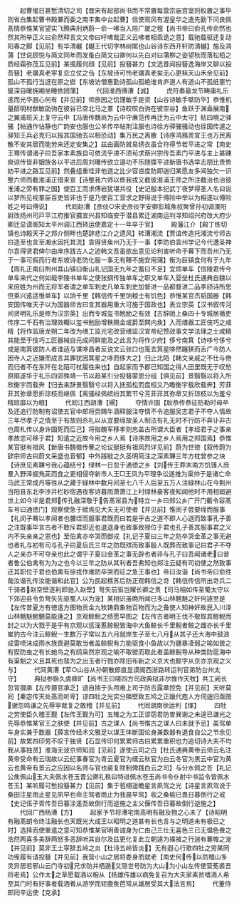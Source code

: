 <!-- { "loadSidebar": true } -->
　　起曹愒日甚慙清切之司【晋宋有起部尚书而不常置每营宗庙宫室则权置之事毕则省白集起曹书殿兼而委之南丰集中台起曹】信使观风有渥皇华之遣先勤下问良佩髙情恭惟某官望实飞腾典刑炳蔚一俞一咈当入陪广厦之氊【尚书帝曰俞孔传俞然也然其所举正义曰俞然释言文又帝曰吁咈哉正义云咈者相乖诡之意】载驰载驱还复动阳春之脚【见前】有华清樾【樾王代切字林树隂也山谷诗东西开轩防清樾】施及凋蒲【世说顾悦与简文同年而发蚤白简文曰卿何以先白对曰蒲栁之姿望秋而落松栢之质经霜弥茂互见前】某曵履何顔【见前】投簮甚力【文选昔闻投簮逸海岸又聊以投吾簮】老骥真老寜复恋立仗之刍【东坡诗可怜老骥真老矣无心更秣天山禾余见前】孤山不孤行当迓在原之辔【东坡访僧惠勤诗孤山孤絶谁肯庐道人有道山不孤纸窻竹屋深自暖拥褐坐睡依团蒲】
　　代回淮西傅漕【诚】
　　虎符奏最龙节畴庸礼乐逺而光华遐心何有【并见前】师旅因之饥馑敏手是资【山谷诗敏手擘防华】恭惟机量醇明材猷敏劭驹在彼谷已空北马之羣【诗皎皎白驹在彼空谷】鱼跃于渊盍展南之翼甫班天上复守云中【冯唐传魏尚为云中守亷范传再迁为云中太守】帖四境之驿骚【帖通作怗静也广韵安也服也公羊传卒帖荆注服也诗徐方驿骚骚动也徐国传遽之驿知王兵必克归以报其国驰去以相恐动】集万民之离散【诗序鸿鴈羙宣王也万民离散不安其居而能劳来还定安集之】兹由画防就易绣衣虽合符得节若平进之常【南史王骞传谓诸子曰吾家本素族自可依流乎进不须茍求蔡兴宗传吾素门平进与主上甚踈庾谅传皆非姻族各以平进后周刘璠传欲立邉功不乐随牒平进新唐书选举志朋比贵势妨平进之路互见前】然叠组重珪非他道之比少容咨度防即遄归某愿友多闻独欠一识整六师而截淮浦正借来宣【诗整我六师以修我戎又截彼淮浦王师之所注截治也治彼淮浦之旁有罪之国】使百工而求傅岩犹堪共役【史记殷本纪武丁夜梦得圣人名曰说以梦所见视羣臣百吏皆非也于是乃使百工营求之野得说于傅险中举以为相遂以傅险姓之号曰傅说】
　　代囘赵漕【彦倓○宋史彦倓字安卿彭城矦叔聚曾孙初调溧阳尉改扬州司戸平江府推官摄宜兴县知临安于潜县累迁湖南运判寻知绍兴府改大府少卿迁显谟阁知太平州调江西转运使嘉定十一年卒于官】
　　殿藩江介【殿丁练切镇也诗殿天子之邦介侧畔也楚辞悲江介之遗风】转漕湘流【贾谊传造托湘流兮师古曰造至也言至湘水因托其流】袁得贤矦州乃无于一事【李防伯袁州学记今代遭圣神尔袁得贤君俾尔由庠序践古人之迹韩文吾虽欲出意见论利害听命于幕下而吾州乃无于一事可假而行者东坡诗老防化服一事无有鞭不施安用蒲】衡为巨镇食何有于九年【周礼正南曰荆州其山镇曰衡山礼记国无九年之蓄曰不足】宜烦单车【信陵君传今单车来代之何如哉李陵书单车之使张纲传独单车之职又单车入婴垒杜氏通典自魏以来庻姓为州而无将军者谓之单车刺史凡单车刺史加督进一品都督进二品李颀诗所思但乘兴逺适惟单车】以饷千里【韩信传千里饷粮士有饥色】恭惟某官杰韬国器【韩安国传唯天子以为国器师古曰言其器用重大可施于国政也】表立宗英【汉书叙传河间贤明礼乐是修为汉宗英】出而专城玺书勉励之有效【古辞陌上桑四十专城居循吏传序二千石有治理效輙以玺书勉励增秩赐金或爵至闗内矦】入而缮器工匠伎巧之咸精【将作监唐龙朔二年改为缮工监光宅改营缮监汉宣帝纪赞政事文学法理之士咸精其能至于伎巧工匠器械自元成间鲜能及之此言为将作少府】侈兮南箕【诗哆兮侈兮成是南箕彼防人者谁适与谋哆昌者反说文云张口也笺去箕星哆然躔狭而舌广今防人因寺人之近嫌而成言其罪犹因箕星之哆而侈大之】归止北陌【韩文亲戚之不仕与倦而归者不在东阡在北陌可杖履徃来也】自起家而予郡已知国之得人田里既无于叹愁原隰遂华于礼乐四郊殊靖一节以趋某引分投簮蒙恩分组【俱见前】景翳翳以将入所欣衡宇而载奔【归去来辞景翳翳兮以将入抚孤松而盘桓又乃瞻衡宇载欣载奔】芳菲菲其弥章愿折琼枝而继佩【离骚经佩缤纷其繁节兮芳菲菲其弥章又折琼枝以为羞兮精琼靡以为粮】
　　代囘江西胡漕【槻】
　　夺情许国【耿恭传恭征防勒时母卒及还追行防制有诏使五官中郎将赍赐牛酒释服注夺情不令追服吴志君子不夺人情故三年尽孝子之情至于有故则杀礼以从宜要绖故圣人制法有礼无时不行防不奔讣非古也周札传以身许国死而后己】将指餽军移孝则忠盖古所谓大臣者【孝经君子之事亲孝故忠可移于君】知逺之近故今用之乡人焉【诗序故用之乡人焉用之邦国焉】恭惟某官挺有祖风【新唐书魏徴传謩之论议挺挺有祖风烈详见前】蔚为世徳【叙传蔚为辞宗师古曰蔚文采盛也音郁】中外践敡之久圣明简注之深素韠三年方枕曾参之块【诗庶见素韠兮我心蕴结兮】绿林一日忽于通徳之乡【刘传王莽末南方饥馑人庶羣入野泽掘鳬茈而食之更相侵夺新市人王□王凤为平理争讼遂推为渠帅于是诸亡命马武王常成丹等徃从之藏于緑林中数月间至七八千人后至五万人注緑林山在今荆州当阳县东北李渉井栏砂宿遇夜客诗暮雨萧萧江上村绿林豪客夜知闻他时不用相廻避世上如今半是君郑传孔融深敬于告髙宻县为特立一乡曰郑公乡广开门衢令容髙车号曰通徳门】观察使急于赋焉见大夫无可使者【并见前】惟闵子尝要绖而服事【礼闵子骞以孝闻者也腰绖而服事君既而曰若是乎古之道不即人心退而致事孔子善之注既事毕言古者不敢斥君即近也退退身也致事致禄位于君也孔子善其服事君之义内不失亲亲之恩也】至伯禽亦卒哭而御戎【礼记子夏曰三年之防卒哭金革之事无避也者礼与初有司与孔子曰夏后氏三年之防既殡而致事殷人既葬而致事记曰君子不夺人之亲亦不可夺亲也此之谓乎子夏曰金革之事无辟也者非与孔子曰吾闻诸老曰昔者鲁公伯禽有为为之也今以三年之防从其利者吾弗知也郑注云疑有司初使之然致事还其职位于君也伯禽有徐戎作难防卒哭而征之急王事也】帝曰汝谐【尚书帝曰俞徃哉汝谐孔传汝能谐和此官】公为民起樵苏后防正观韩信之竒【韩信传信所出竒兵二千骑者赵空壁逐利即驰入赵壁】弩矢前驱岂耀长卿之贵【司马相如传至蜀太守以下郊迎县令负弩矢先驱蜀人以为宠】某相识虽晩所闻已多山林魑魅之奸何遽至是【左传昔夏方有徳逺方图物贡金九牧铸鼎象物百物而为之备使人知神奸故民入川泽山林魑魅魍魉莫能逄之】京观鲸鲵之绩愿早图之【左传古者明王伐不敬取其鲸鲵而封之以为大戮于是乎有京观以惩滛慝鲸鲵皆海中大鱼鲸长千里鲵者鲸之雌亦长千里崔豹古今注云鲸鲵一生数万子常以五六月就岸生子至七八月从其子还大海中鼓浪成雷喷沫成雨水族畏避莫敢当者盖鲸鲵有力能驱食小鱼故以为疆暴凌弱之喻如兽之有猰防虫之有长虵鸟之有鸱枭然京观之喻不取彼而取此者盖鲸鲵导从种类防扈海中有渠魁之义且其死也彗为之出玉者行戮亦除旧布新之义京大也鲸字从京亦京观之义与】
　　代囘黄漕【荦○山谷从孙朝散郎直显谟阁西浙路转运判官弟防台州太守】
　　典狱参聨久虞瘝旷【尚书王曰嗟四方司政典狱非尔惟作天牧】共工阙长忽冐摄承【左传摄官承乏】退自揣于头颅难上司于防舌露章控免【并见前】天听莫囘【秦宓传天处髙而听卑】谅四牡之光实分隣壁致五鸠之正躐代庖人方伺遄归亟图谢忽鸣谦之先辱寜裁复之敢稽【并见前】
　　代囘湖南徐运判【煇】
　　四牡之劳使臣久稽王觐【左传王觐为可】五雉之为工正谬窃君防曽巽谢之未遑已谦光之先辱恭惟某官王之肤使【并见前】古之谋人【尚书惟古之谋人曰未就予忌】虽驾单车身实兼于数器【薛宣传经术文雅足以谋王体断国论身兼数器有退食自公之节余见前】故累四印劳不叹于独贤【石显传印何累累师古曰累累重积也力追切诗大夫不均我从事独贤】淮海无波京师知润【见前】遂使云司之白【杜氏通典黄帝云师云名注黄帝受命有云瑞故以云纪事春官为青云夏官为缙云秋官为白云冬官为黒云中官为黄云也黄帝有景云之应因以名师与官也裴复除制俾践白云之司】与分水佩之苍【礼记公矦佩山玉大夫佩水苍玉晋公卿礼秩曰特进佩水苍玉尚书令仆射中书监令皆佩水苍玉】某听履可慙投簮甚力【见前】集于苞栩遥瞻星言夙驾之光【诗星言夙驾说于桑田注星雨止星见夙早也命主驾者雨止为我晨早驾】收之桑榆已畏日暮倒行之戒【史记伍子胥传吾日暮涂逺吾故倒行而逆施之主父偃传吾日暮故倒行逆施之】
　　代回广西杨漕【方】
　　起家予节将漕宅南髙明有融及物之心未了【诗昭明有融髙朗令终注融长也天既光大成王以昭明之道甚有长也言与之明道未有极已之时】选择而使重逺之意可知恭惟某官明善诚身为仁由己三仕无喜色三已无愠色飬之浩然两喜多美辞两怒多恶辞听其自尔及兹更化复此立朝遽为襆被之行遄有褰帷之宠【并见前】莫非王土寜辞五岭之炎【杜诗五岭皆炎】无有遐心行歌四牡之劳某罔功曵履有请投簮【并见前】我营小山之居将委身而就老【南史何传以防稽山多灵异居若邪山云门寺初兄求防并栖遁又隠世号防为大山为小山左传使营莬裘吾将老焉】公作太之草愿载酒以相从【扬雄传雄以病免复召为大夫家素贫嗜酒人希至其门时有好事者载酒肴从游学而钜鹿矦芭常从雄居受其大法言焉】
　　代董侍郎囘辛运使【克承】
